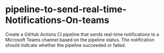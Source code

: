 # pipeline-to-send-real-time-Notifications-On-teams
Create a GitHub Actions CI pipeline that sends real-time notifications to a Microsoft Teams channel based on the pipeline status. The notification should indicate whether the pipeline succeeded or failed.

